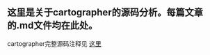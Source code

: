 ##  这里是关于cartographer的源码分析。每篇文章的.md文件均在此处。

cartographer完整源码注释见 [这里](https://github.com/slam4code/cartographer)
